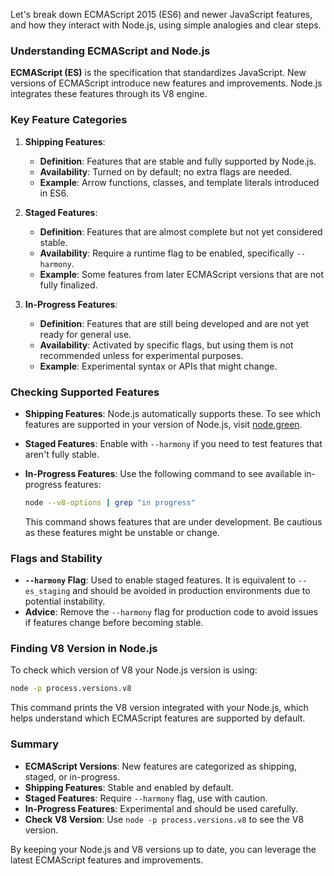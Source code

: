 Let's break down ECMAScript 2015 (ES6) and newer JavaScript features, and how they interact with Node.js, using simple analogies and clear steps.

### Understanding ECMAScript and Node.js

**ECMAScript (ES)** is the specification that standardizes JavaScript. New versions of ECMAScript introduce new features and improvements. Node.js integrates these features through its V8 engine.

### Key Feature Categories

1. **Shipping Features**:
   - **Definition**: Features that are stable and fully supported by Node.js.
   - **Availability**: Turned on by default; no extra flags are needed.
   - **Example**: Arrow functions, classes, and template literals introduced in ES6.

2. **Staged Features**:
   - **Definition**: Features that are almost complete but not yet considered stable.
   - **Availability**: Require a runtime flag to be enabled, specifically `--harmony`.
   - **Example**: Some features from later ECMAScript versions that are not fully finalized.

3. **In-Progress Features**:
   - **Definition**: Features that are still being developed and are not yet ready for general use.
   - **Availability**: Activated by specific flags, but using them is not recommended unless for experimental purposes.
   - **Example**: Experimental syntax or APIs that might change.

### Checking Supported Features

- **Shipping Features**: Node.js automatically supports these. To see which features are supported in your version of Node.js, visit [node.green](https://node.green).
- **Staged Features**: Enable with `--harmony` if you need to test features that aren't fully stable.
- **In-Progress Features**: Use the following command to see available in-progress features:

  ```bash
  node --v8-options | grep "in progress"
  ```

  This command shows features that are under development. Be cautious as these features might be unstable or change.

### Flags and Stability

- **`--harmony` Flag**: Used to enable staged features. It is equivalent to `--es_staging` and should be avoided in production environments due to potential instability.
- **Advice**: Remove the `--harmony` flag for production code to avoid issues if features change before becoming stable.

### Finding V8 Version in Node.js

To check which version of V8 your Node.js version is using:

```bash
node -p process.versions.v8
```

This command prints the V8 version integrated with your Node.js, which helps understand which ECMAScript features are supported by default.

### Summary

- **ECMAScript Versions**: New features are categorized as shipping, staged, or in-progress.
- **Shipping Features**: Stable and enabled by default.
- **Staged Features**: Require `--harmony` flag, use with caution.
- **In-Progress Features**: Experimental and should be used carefully.
- **Check V8 Version**: Use `node -p process.versions.v8` to see the V8 version.

By keeping your Node.js and V8 versions up to date, you can leverage the latest ECMAScript features and improvements. 